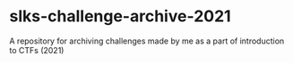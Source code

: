 # slks-challenge-archive-2021
A repository for archiving challenges made by me as a part of introduction to CTFs (2021)

